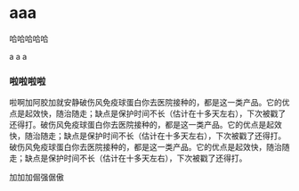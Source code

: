 # aaa
哈哈哈哈哈

a a a 
### 啦啦啦啦
啦啊加阿胶加就安静破伤风免疫球蛋白你去医院接种的，都是这一类产品。它的优点是起效快，随治随走；缺点是保护时间不长（估计在十多天左右），下次被戳了还得打。破伤风免疫球蛋白你去医院接种的，都是这一类产品。它的优点是起效快，随治随走；缺点是保护时间不长（估计在十多天左右），下次被戳了还得打。破伤风免疫球蛋白你去医院接种的，都是这一类产品。它的优点是起效快，随治随走；缺点是保护时间不长（估计在十多天左右），下次被戳了还得打。



加加加倔强倨傲

